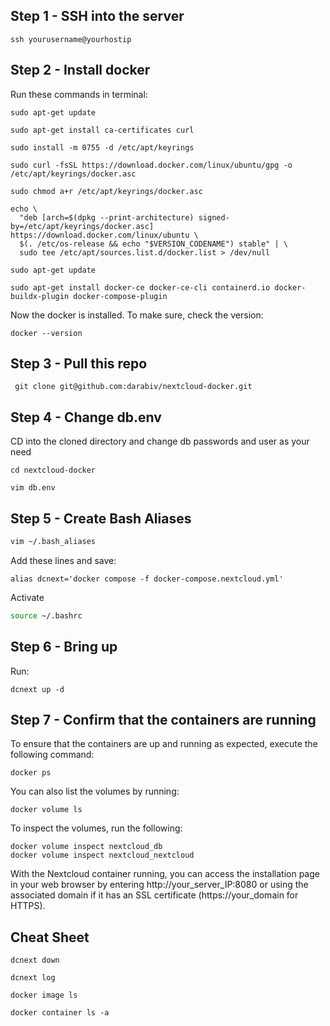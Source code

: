 ## Step 1 - SSH into the server
```commandline
ssh yourusername@yourhostip
```

## Step 2 - Install docker
Run these commands in terminal:
```commandline
sudo apt-get update
```

```commandline
sudo apt-get install ca-certificates curl
```

```commandline
sudo install -m 0755 -d /etc/apt/keyrings
```

```commandline
sudo curl -fsSL https://download.docker.com/linux/ubuntu/gpg -o /etc/apt/keyrings/docker.asc
```

```commandline
sudo chmod a+r /etc/apt/keyrings/docker.asc
```

```commandline
echo \
  "deb [arch=$(dpkg --print-architecture) signed-by=/etc/apt/keyrings/docker.asc] https://download.docker.com/linux/ubuntu \
  $(. /etc/os-release && echo "$VERSION_CODENAME") stable" | \
  sudo tee /etc/apt/sources.list.d/docker.list > /dev/null
```

```commandline
sudo apt-get update
```

```commandline
sudo apt-get install docker-ce docker-ce-cli containerd.io docker-buildx-plugin docker-compose-plugin
```

Now the docker is installed. To make sure, check the version:
```commandline
docker --version
```

## Step 3 - Pull this repo
```commandline
 git clone git@github.com:darabiv/nextcloud-docker.git
```

## Step 4 - Change db.env
CD into the cloned directory and change db passwords and user as your need
```commandline
cd nextcloud-docker
```
```commandline
vim db.env
```

## Step 5 - Create Bash Aliases
```bash
vim ~/.bash_aliases
```

Add these lines and save:
```
alias dcnext='docker compose -f docker-compose.nextcloud.yml'
```

Activate
```bash
source ~/.bashrc
```

## Step 6 - Bring up
Run:
```commandline
dcnext up -d
```

## Step 7 - Confirm that the containers are running
To ensure that the containers are up and running as expected, execute the following command:

```commandline
docker ps
```

You can also list the volumes by running:
```commandline
docker volume ls
```

To inspect the volumes, run the following:
```commandline
docker volume inspect nextcloud_db
docker volume inspect nextcloud_nextcloud
```

With the Nextcloud container running, you can access the installation page in your web browser by entering http://your_server_IP:8080 
or using the associated domain if it has an SSL certificate (https://your_domain for HTTPS).


## Cheat Sheet
```commandline
dcnext down
```
```commandline
dcnext log
```

```commandline
docker image ls
```

```commandline
docker container ls -a
```
